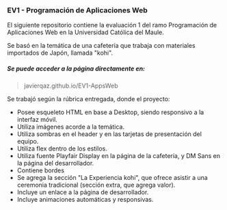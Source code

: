 ### EV1 - Programación de Aplicaciones Web

El siguiente repositorio contiene la evaluación 1 del ramo Programación de Aplicaciones Web en la Universidad Católica del Maule.

Se basó en la temática de una cafetería que trabaja con materiales importados de Japón, llamada "kohi".

##### Se puede acceder a la página directamente en:
> javierqaz.github.io/EV1-AppsWeb

Se trabajó según la rúbrica entregada, donde el proyecto:

* Posee esqueleto HTML en base a Desktop, siendo responsivo a la interfaz móvil.
* Utiliza imágenes acorde a la temática.
* Utiliza sombras en el header y en las tarjetas de presentación del equipo.
* Utiliza flex dentro de los estilos.
* Utiliza fuente Playfair Display en la página de la cafetería, y DM Sans en la página del desarrollador.
* Contiene bordes
* Se agrega la sección "La Experiencia kohi", que ofrece asistir a una ceremonia tradicional (sección extra, que agrega valor).
* Incluye un enlace a la página de desarrollador.
* Incluye animaciones automáticas y responsivas.

